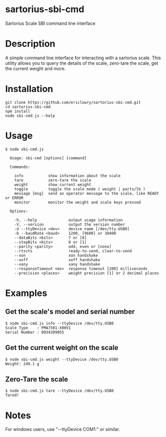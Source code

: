 # sartorius-sbi-cmd
Sartorius Scale SBI command line interface

# Description
A simple command line interface for interacting with a sartorius scale.
This utility allows you to query the details of the scale, zero-tare the scale,
get the current weight and more.

# Installation
````
git clone https://github.com/ericlowry/sartorius-sbi-cmd.git
cd sartorius-sbi-cmd
npm install
node sbi-cmd.js --help
````

# Usage
````
$ node sbi-cmd.js

  Usage: sbi-cmd [options] [command]

  Commands:

    info           show information about the scale
    tare           zero-tare the scale
    weight         show current weight
    toggle         toggle the scale mode ( weight | parts/lb )
    message [msg]  send an operator message to the scale, like READY or ERROR
    monitor        monitor the weight and scale keys pressed

  Options:

    -h, --help              output usage information
    -V, --version           output the version number
    -d --ttyDevice <dev>    device name [/dev/tty.USB0]
    -b --baudRate <baud>    1200, [9600] or 38400
    --dataBits <bits>       7 or [8]
    --stopBits <bits>       0 or [1]
    --parity <parity>       odd, even or [none]
    --rtscts                ready-to-send, clear-to-send
    --xon                   xon handshake
    --xoff                  xoff handshake
    --xany                  xany handshake
    --responseTimeout <ms>  response timeout [200] milliseconds
    --precision <places>    weight precision [1] or 2 decimal places

````
# Examples

## Get the scale's model and serial number
````
$ node sbi-cmd.js info --ttyDevice /dev/tty.USB0 
Scale Type    : PMA7501-X00V1
Serial Number : 0034209055
````

## Get the current weight on the scale
````
$ node sbi-cmd.js weight --ttyDevice /dev/tty.USB0 
Weight: 249.1 g
````

## Zero-Tare the scale
````
$ node sbi-cmd.js tare --ttyDevice /dev/tty.USB0
Tared!
````

# Notes

For windows users, use "--ttyDevice COM1:" or similar.